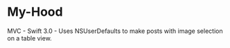 # My-Hood
MVC - Swift 3.0 - Uses NSUserDefaults to make posts with image selection on a table view. 
